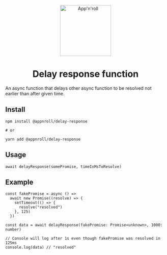 <p align="center">
  <a href="https://appnroll.com">
    <img alt="App'n'roll" src="https://appnroll.com/img/appnroll-logotype.svg" width="160" />
  </a>
</p>
<h1 align="center">
  Delay response function
</h1>

An async function that delays other async function to be resolved not earlier than after given time.

## Install

```
npm install @appnroll/delay-response

# or

yarn add @appnroll/delay-response
```

## Usage

```TS
await delayResponse(somePromise, timeInMsToResolve)
```

## Example

```TS
const fakePromise = async () =>
  await new Promise((resolve) => {
    setTimeout(() => {
      resolve("resolved")
    }, 125)
  })

const data = await delayResponse(fakePromise: Promise<unknown>, 1000: number)

// Console will log after 1s even though fakePromise was resolved in 125ms
console.log(data) // "resolved"
```
